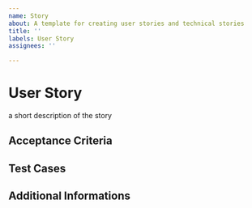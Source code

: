 ```yaml
---
name: Story
about: A template for creating user stories and technical stories
title: ''
labels: User Story
assignees: ''

---
```


# User Story

a short description of the story

## Acceptance Criteria

## Test Cases

## Additional Informations
